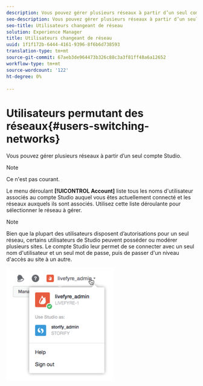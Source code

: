 ```yaml
---
description: Vous pouvez gérer plusieurs réseaux à partir d’un seul compte Studio.
seo-description: Vous pouvez gérer plusieurs réseaux à partir d’un seul compte Studio.
seo-title: Utilisateurs changeant de réseau
solution: Experience Manager
title: Utilisateurs changeant de réseau
uuid: 1f1f172b-6444-4161-9396-8f6b6d738593
translation-type: tm+mt
source-git-commit: 67aeb3de964473b326c88c3a3f81ff48a6a12652
workflow-type: tm+mt
source-wordcount: '122'
ht-degree: 0%

---
```



# Utilisateurs permutant des réseaux{#users-switching-networks}

Vous pouvez gérer plusieurs réseaux à partir d’un seul compte Studio.

>[!NOTE]
>
>Ce n&#39;est pas courant.

Le menu déroulant **[!UICONTROL Account]** liste tous les noms d&#39;utilisateur associés au compte Studio auquel vous êtes actuellement connecté et les réseaux auxquels ils sont associés. Utilisez cette liste déroulante pour sélectionner le réseau à gérer.

>[!NOTE]
>
>Bien que la plupart des utilisateurs disposent d’autorisations pour un seul réseau, certains utilisateurs de Studio peuvent posséder ou modérer plusieurs sites. Le compte Studio leur permet de se connecter avec un seul nom d&#39;utilisateur et un seul mot de passe, puis de passer d&#39;un niveau d&#39;accès au site à un autre.

![](assets/UsersChangeAccount-285x300.png)

